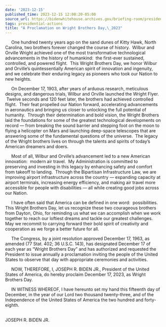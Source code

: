 ```yaml
---
date: '2023-12-15'
published_time: 2023-12-15 12:00:20-05:00
source_url: https://bidenwhitehouse.archives.gov/briefing-room/presidential-actions/2023/12/15/a-proclamation-on-wright-brothers-day-2023/
tags: presidential-actions
title: "A Proclamation on Wright Brothers Day,\_2023"
---
```

 
     One hundred twenty years ago on the sand dunes of Kitty Hawk, North
Carolina, two brothers forever changed the course of history.  Wilbur
and Orville Wright achieved one of the most transformative technological
advancements in the history of humankind:  the first-ever sustained,
controlled, and powered flight.  This Wright Brothers Day, we honor
Wilbur and Orville’s quintessentially American spirit of innovation and
ingenuity, and we celebrate their enduring legacy as pioneers who took
our Nation to new heights.  
  
     On December 17, 1903, after years of arduous research, meticulous
designs, and dangerous trials, Wilbur and Orville launched the Wright
Flyer.  Twelve seconds and 120 feet later, the brothers had achieved
controlled flight.  Their feat propelled our Nation forward,
accelerating advancements in aeronautics and bringing us closer to
unlocking the full potential of humanity.  Through their determination
and bold vision, the Wright Brothers laid the foundations for some of
the greatest technological developments on record — from breaking the
sound barrier and stepping foot on the moon to flying a helicopter on
Mars and launching deep-space telescopes that are answering some of the
fundamental questions of the universe.  The legacy of the Wright
brothers lives on through the talents and spirits of today’s American
dreamers and doers.  
  
     Most of all, Wilbur and Orville’s advancement led to a new American
innovation:  modern air travel.  My Administration is committed to
preserving and investing in this legacy by enhancing safety and comfort
from takeoff to landing.  Through the Bipartisan Infrastructure Law, we
are improving airport infrastructure across the country — expanding
capacity at airport terminals, increasing energy efficiency, and making
air travel more accessible for people with disabilities — all while
creating good jobs across our Nation.   
  
     I have often said that America can be defined in one word: 
possibilities.  This Wright Brothers Day, let us recognize these two
courageous brothers from Dayton, Ohio, for reminding us what we can
accomplish when we work together to reach our loftiest dreams and tackle
our greatest challenges.  May we recommit to carrying forward their bold
spirit of creativity and cooperation as we forge a better future for
all.  
  
     The Congress, by a joint resolution approved December 17, 1963, as
amended (77 Stat. 402; 36 U.S.C. 143), has designated December 17 of
each year as “Wright Brothers Day” and has authorized and requested the
President to issue annually a proclamation inviting the people of the
United States to observe that day with appropriate ceremonies and
activities.  
  
     NOW, THEREFORE, I, JOSEPH R. BIDEN JR., President of the United
States of America, do hereby proclaim December 17, 2023, as Wright
Brothers Day.  
  
     IN WITNESS WHEREOF, I have hereunto set my hand this fifteenth day
of December, in the year of our Lord two thousand twenty-three, and of
the Independence of the United States of America the two hundred and
forty-eighth.  
 

JOSEPH R. BIDEN JR.
